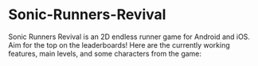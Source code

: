 # Sonic-Runners-Revival
Sonic Runners Revival is an 2D endless runner game for Android and iOS. Aim for the top on the leaderboards! Here are the currently working features, main levels, and some characters from the game:
